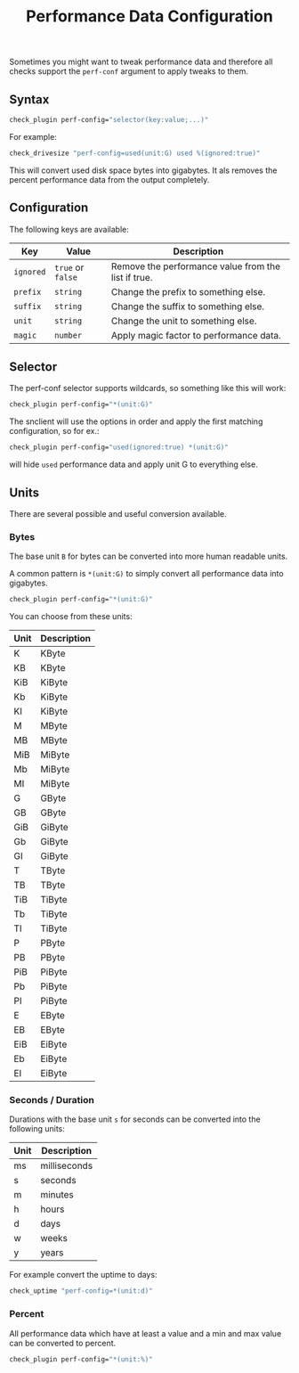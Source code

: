 ﻿---
title: Performance Data Configuration
---

Sometimes you might want to tweak performance data and therefore all checks
support the `perf-conf` argument to apply tweaks to them.

## Syntax

```bash
check_plugin perf-config="selector(key:value;...)"
```

For example:

```bash
check_drivesize "perf-config=used(unit:G) used %(ignored:true)"
```

This will convert used disk space bytes into gigabytes. It als removes the percent
performance data from the output completely.

## Configuration

The following keys are available:

| Key       | Value             | Description |
| --------- | ------------------| ----------- |
| `ignored` | `true` or `false` | Remove the performance value from the list if true. |
| `prefix`  | `string`          | Change the prefix to something else. |
| `suffix`  | `string`          | Change the suffix to something else. |
| `unit`    | `string`          | Change the unit to something else. |
| `magic`   | `number`          | Apply magic factor to performance data. |

## Selector

The perf-conf selector supports wildcards, so something like this will work:

```bash
check_plugin perf-config="*(unit:G)"
```

The snclient will use the options in order and apply the first matching configuration, so for ex.:

```bash
check_plugin perf-config="used(ignored:true) *(unit:G)"
```

will hide `used` performance data and apply unit G to everything else.

## Units

There are several possible and useful conversion available.

### Bytes

The base unit `B` for bytes can be converted into more human readable units.

A common pattern is `*(unit:G)` to simply convert all performance data into gigabytes.

```bash
check_plugin perf-config="*(unit:G)"
```

You can choose from these units:

| Unit | Description |
| ---- | ----------- |
| K    | KByte       |
| KB   | KByte       |
| KiB  | KiByte      |
| Kb   | KiByte      |
| KI   | KiByte      |
| M    | MByte       |
| MB   | MByte       |
| MiB  | MiByte      |
| Mb   | MiByte      |
| MI   | MiByte      |
| G    | GByte       |
| GB   | GByte       |
| GiB  | GiByte      |
| Gb   | GiByte      |
| GI   | GiByte      |
| T    | TByte       |
| TB   | TByte       |
| TiB  | TiByte      |
| Tb   | TiByte      |
| TI   | TiByte      |
| P    | PByte       |
| PB   | PByte       |
| PiB  | PiByte      |
| Pb   | PiByte      |
| PI   | PiByte      |
| E    | EByte       |
| EB   | EByte       |
| EiB  | EiByte      |
| Eb   | EiByte      |
| EI   | EiByte      |

### Seconds / Duration

Durations with the base unit `s` for seconds can be converted into the following units:

| Unit | Description  |
| ---- | ------------ |
| ms   | milliseconds |
| s    | seconds      |
| m    | minutes      |
| h    | hours        |
| d    | days         |
| w    | weeks        |
| y    | years        |

For example convert the uptime to days:

```bash
check_uptime "perf-config=*(unit:d)"
```

### Percent

All performance data which have at least a value and a min and max value can be converted to percent.

```bash
check_plugin perf-config="*(unit:%)"
```

